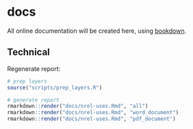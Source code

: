 # docs

All online documentation will be created here, using [bookdown](bookdown.org/yihui/bookdown).

## Technical

Regenerate report:

```r
# prep layers
source("scripts/prep_layers.R")

# generate report
rmarkdown::render("docs/nrel-uses.Rmd", "all")
rmarkdown::render("docs/nrel-uses.Rmd", "word_document")
rmarkdown::render("docs/nrel-uses.Rmd", "pdf_document")
```